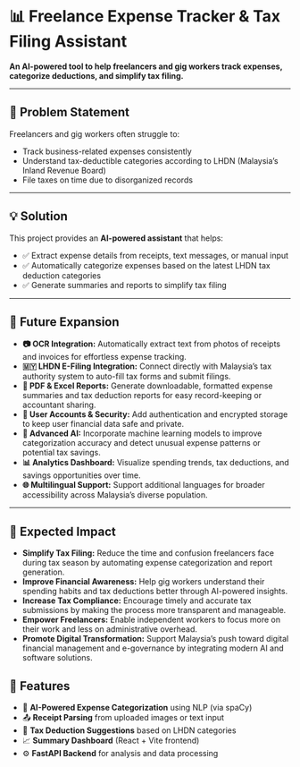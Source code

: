# 📊 Freelance Expense Tracker & Tax Filing Assistant

**An AI-powered tool to help freelancers and gig workers track expenses, categorize deductions, and simplify tax filing.**

---

## 🧩 Problem Statement

Freelancers and gig workers often struggle to:

- Track business-related expenses consistently  
- Understand tax-deductible categories according to LHDN (Malaysia’s Inland Revenue Board)  
- File taxes on time due to disorganized records  

---

## 💡 Solution

This project provides an **AI-powered assistant** that helps:

- ✅ Extract expense details from receipts, text messages, or manual input  
- ✅ Automatically categorize expenses based on the latest LHDN tax deduction categories  
- ✅ Generate summaries and reports to simplify tax filing  

---

## 📌 Future Expansion

- **📷 OCR Integration:** Automatically extract text from photos of receipts and invoices for effortless expense tracking.  
- **🇲🇾 LHDN E-Filing Integration:** Connect directly with Malaysia’s tax authority system to auto-fill tax forms and submit filings.  
- **🧾 PDF & Excel Reports:** Generate downloadable, formatted expense summaries and tax deduction reports for easy record-keeping or accountant sharing.  
- **🔐 User Accounts & Security:** Add authentication and encrypted storage to keep user financial data safe and private.  
- **🤖 Advanced AI:** Incorporate machine learning models to improve categorization accuracy and detect unusual expense patterns or potential tax savings.  
- **📊 Analytics Dashboard:** Visualize spending trends, tax deductions, and savings opportunities over time.  
- **🌐 Multilingual Support:** Support additional languages for broader accessibility across Malaysia’s diverse population.

---

## 🎯 Expected Impact

- **Simplify Tax Filing:** Reduce the time and confusion freelancers face during tax season by automating expense categorization and report generation.  
- **Improve Financial Awareness:** Help gig workers understand their spending habits and tax deductions better through AI-powered insights.  
- **Increase Tax Compliance:** Encourage timely and accurate tax submissions by making the process more transparent and manageable.  
- **Empower Freelancers:** Enable independent workers to focus more on their work and less on administrative overhead.  
- **Promote Digital Transformation:** Support Malaysia’s push toward digital financial management and e-governance by integrating modern AI and software solutions.


## 🚀 Features

- 🧠 **AI-Powered Expense Categorization** using NLP (via spaCy)
- 📤 **Receipt Parsing** from uploaded images or text input
- 📁 **Tax Deduction Suggestions** based on LHDN categories
- 📈 **Summary Dashboard** (React + Vite frontend)
- ⚙️ **FastAPI Backend** for analysis and data processing
